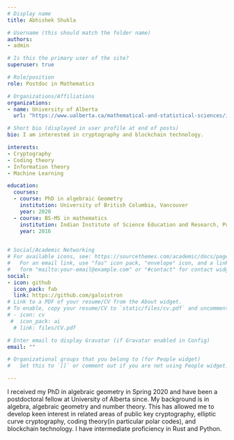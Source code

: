 ```yaml
---
# Display name
title: Abhishek Shukla

# Username (this should match the folder name)
authors:
- admin

# Is this the primary user of the site?
superuser: true

# Role/position
role: Postdoc in Mathematics

# Organizations/Affiliations
organizations:
- name: University of Alberta
  url: "https://www.ualberta.ca/mathematical-and-statistical-sciences/index.html"

# Short bio (displayed in user profile at end of posts)
bio: I am interested in cryptography and blockchain technology.

interests:
- Cryptography
- Coding theory
- Information theory
- Machine Learning

education:
  courses:
  - course: PhD in algebraic Geometry
    institution: University of British Columbia, Vancouver
    year: 2020
  - course: BS-MS in mathematics
    institution: Indian Institute of Science Education and Research, Pune
    year: 2016
  

# Social/Academic Networking
# For available icons, see: https://sourcethemes.com/academic/docs/page-builder/#icons
#   For an email link, use "fas" icon pack, "envelope" icon, and a link in the
#   form "mailto:your-email@example.com" or "#contact" for contact widget.
social:
- icon: github
  icon_pack: fab
  link: https://github.com/galoistron
# Link to a PDF of your resume/CV from the About widget.
# To enable, copy your resume/CV to `static/files/cv.pdf` and uncomment the lines below.
# - icon: cv
 #  icon_pack: ai
  # link: files/CV.pdf

# Enter email to display Gravatar (if Gravatar enabled in Config)
email: ""

# Organizational groups that you belong to (for People widget)
#   Set this to `[]` or comment out if you are not using People widget.

---
```

I received my PhD in algebraic geometry in Spring 2020 and have been a postdoctoral fellow at University of Alberta since. My background is in algebra, algebraic geometry and number theory. This has allowed me to develop keen interest in related areas of public key cryptography, elliptic curve cryptography, coding theory(in particular polar codes), and blockchain technology. I have intermediate proficiency in Rust and Python.

